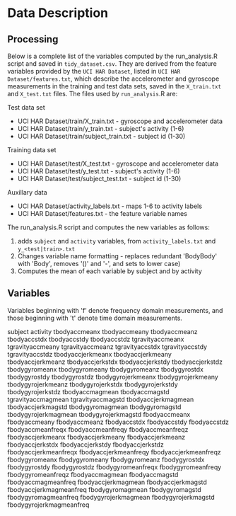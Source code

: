Data Description
================

Processing
----------

Below is a complete list of the variables computed by the run_analysis.R script
and saved in `tidy_dataset.csv`.  They are derived from the feature variables
provided by the `UCI HAR Dataset`, listed in `UCI HAR Dataset/features.txt`,
which describe the accelerometer and gyroscope measurements in the training and
test data sets, saved in the `X_train.txt` and `X_test.txt` files.  The files
used by `run_analysis`.R are:

Test data set
* UCI HAR Dataset/train/X_train.txt - gyroscope and accelerometer data
* UCI HAR Dataset/train/y_train.txt - subject's activity (1-6)
* UCI HAR Dataset/train/subject_train.txt - subject id (1-30)

Training data set
* UCI HAR Dataset/test/X_test.txt - gyroscope and accelerometer data
* UCI HAR Dataset/test/y_test.txt - subject's activity (1-6)
* UCI HAR Dataset/test/subject_test.txt - subject id (1-30)

Auxillary data
* UCI HAR Dataset/activity_labels.txt - maps 1-6 to activity labels
* UCI HAR Dataset/features.txt - the feature variable names

The run_analysis.R script and computes the new variables as follows:

1. adds `subject` and `activity` variables, from `activity_labels.txt` and `y_<test|train>.txt`
2. Changes variable name formatting - replaces redundant 'BodyBody' with
'Body', removes '()' and '-', and sets to lower case)
3. Computes the mean of each variable by subject and by activity


Variables
---------

Variables beginning with 'f' denote frequency domain measurements, and those
beginning with 't' denote time domain measurements.

subject
activity
tbodyaccmeanx
tbodyaccmeany
tbodyaccmeanz
tbodyaccstdx
tbodyaccstdy
tbodyaccstdz
tgravityaccmeanx
tgravityaccmeany
tgravityaccmeanz
tgravityaccstdx
tgravityaccstdy
tgravityaccstdz
tbodyaccjerkmeanx
tbodyaccjerkmeany
tbodyaccjerkmeanz
tbodyaccjerkstdx
tbodyaccjerkstdy
tbodyaccjerkstdz
tbodygyromeanx
tbodygyromeany
tbodygyromeanz
tbodygyrostdx
tbodygyrostdy
tbodygyrostdz
tbodygyrojerkmeanx
tbodygyrojerkmeany
tbodygyrojerkmeanz
tbodygyrojerkstdx
tbodygyrojerkstdy
tbodygyrojerkstdz
tbodyaccmagmean
tbodyaccmagstd
tgravityaccmagmean
tgravityaccmagstd
tbodyaccjerkmagmean
tbodyaccjerkmagstd
tbodygyromagmean
tbodygyromagstd
tbodygyrojerkmagmean
tbodygyrojerkmagstd
fbodyaccmeanx
fbodyaccmeany
fbodyaccmeanz
fbodyaccstdx
fbodyaccstdy
fbodyaccstdz
fbodyaccmeanfreqx
fbodyaccmeanfreqy
fbodyaccmeanfreqz
fbodyaccjerkmeanx
fbodyaccjerkmeany
fbodyaccjerkmeanz
fbodyaccjerkstdx
fbodyaccjerkstdy
fbodyaccjerkstdz
fbodyaccjerkmeanfreqx
fbodyaccjerkmeanfreqy
fbodyaccjerkmeanfreqz
fbodygyromeanx
fbodygyromeany
fbodygyromeanz
fbodygyrostdx
fbodygyrostdy
fbodygyrostdz
fbodygyromeanfreqx
fbodygyromeanfreqy
fbodygyromeanfreqz
fbodyaccmagmean
fbodyaccmagstd
fbodyaccmagmeanfreq
fbodyaccjerkmagmean
fbodyaccjerkmagstd
fbodyaccjerkmagmeanfreq
fbodygyromagmean
fbodygyromagstd
fbodygyromagmeanfreq
fbodygyrojerkmagmean
fbodygyrojerkmagstd
fbodygyrojerkmagmeanfreq
